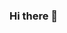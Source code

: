 ### Hi there 👋

<!--
**ana-schoffen/ana-schoffen** is a ✨ _special_ ✨ repository because its `README.md` (this file) appears on your GitHub profile.

Here are some ideas to get you started:

- 🔭 I’m currently working on getting ready for my internship at Eureka Labs.
- 🌱 I’m currently learning Ruby on Rails.
- 💬 Ask me about anything you want! Especially my research.
- 📫 How to reach me: faeschoffen@gmail.com
- 😄 Pronouns: any pronouns is fine!
- ⚡ Fun fact: my hair is blue now.
-->
